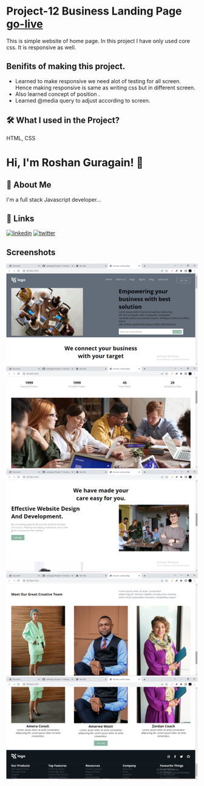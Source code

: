 # Project-12 Business Landing Page [go-live](https://p-12.netlify.app/)
This is simple website of home page. In this project I have only used core css. It is responsive as well.









## Benifits of making this project.


 - Learned to make responsive we need alot of testing for all screen. Hence making responsive is same as writing css but in different screen.
 - Also learned concept of position .
 - Learned @media query to adjust according to screen.
 



## 🛠 What I used  in the Project?
 HTML, CSS


# Hi, I'm Roshan Guragain! 👋

## 🚀 About Me
I'm a full stack Javascript developer...


## 🔗 Links

[![linkedin](https://img.shields.io/badge/linkedin-0A66C2?style=for-the-badge&logo=linkedin&logoColor=white)](https://www.linkedin.com/in/roshan-guragain-guragain-747aa4245/)
[![twitter](https://img.shields.io/badge/twitter-1DA1F2?style=for-the-badge&logo=twitter&logoColor=white)](https://twitter.com/RoshanGuragain3)


## Screenshots

![App Screenshot](./screenshots/Screenshot%20(137).png)
![App Screenshot](./screenshots/Screenshot%20(138).png)
![App Screenshot](./screenshots/Screenshot%20(139).png)
![App Screenshot](./screenshots/Screenshot%20(140).png)
![App Screenshot](./screenshots/Screenshot%20(141).png)